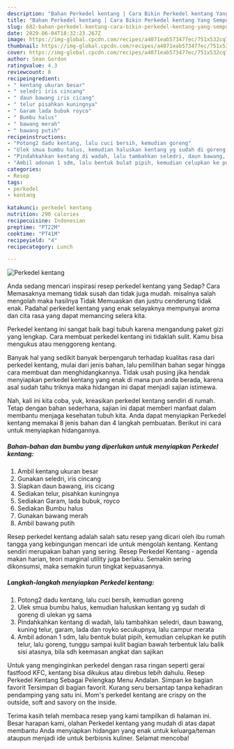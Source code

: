 ```yaml
---
description: "Bahan Perkedel kentang | Cara Bikin Perkedel kentang Yang Sempurna"
title: "Bahan Perkedel kentang | Cara Bikin Perkedel kentang Yang Sempurna"
slug: 682-bahan-perkedel-kentang-cara-bikin-perkedel-kentang-yang-sempurna
date: 2020-06-04T18:32:23.267Z
image: https://img-global.cpcdn.com/recipes/a4071eab573477ec/751x532cq70/perkedel-kentang-foto-resep-utama.jpg
thumbnail: https://img-global.cpcdn.com/recipes/a4071eab573477ec/751x532cq70/perkedel-kentang-foto-resep-utama.jpg
cover: https://img-global.cpcdn.com/recipes/a4071eab573477ec/751x532cq70/perkedel-kentang-foto-resep-utama.jpg
author: Sean Gordon
ratingvalue: 4.3
reviewcount: 8
recipeingredient:
- " kentang ukuran besar"
- " seledri iris cincang"
- " daun bawang iris cicang"
- " telur pisahkan kuningnya"
- " Garam lada bubuk royco"
- " Bumbu halus"
- " bawang merah"
- " bawang putih"
recipeinstructions:
- "Potong2 dadu kentang, lalu cuci bersih, kemudian goreng"
- "Ulek smua bumbu halus, kemudian haluskan kentang yg sudah di goreng di ulekan yg sama"
- "Pindahkahkan kentang di wadah, lalu tambahkan seledri, daun bawang, kuning telur, garam, lada dan royko secukupnya, lalu campur merata"
- "Ambil adonan 1 sdm, lalu bentuk bulat pipih, kemudian celupkan ke putih telur, lalu goreng, tunggu sampai kulit bagian bawah terbentuk lalu balik sisi atasnya, bila sdh keemasan angkat dan sajikan"
categories:
- Resep
tags:
- perkedel
- kentang

katakunci: perkedel kentang 
nutrition: 290 calories
recipecuisine: Indonesian
preptime: "PT22M"
cooktime: "PT41M"
recipeyield: "4"
recipecategory: Lunch

---
```



![Perkedel kentang](https://img-global.cpcdn.com/recipes/a4071eab573477ec/751x532cq70/perkedel-kentang-foto-resep-utama.jpg)

Anda sedang mencari inspirasi resep perkedel kentang yang Sedap? Cara Memasaknya memang tidak susah dan tidak juga mudah. misalnya salah mengolah maka hasilnya Tidak Memuaskan dan justru cenderung tidak enak. Padahal perkedel kentang yang enak selayaknya mempunyai aroma dan cita rasa yang dapat memancing selera kita.

Perkedel kentang ini sangat baik bagi tubuh karena mengandung paket gizi yang lengkap. Cara membuat perkedel kentang ini tidaklah sulit. Kamu bisa mengukus atau menggoreng kentang.

Banyak hal yang sedikit banyak berpengaruh terhadap kualitas rasa dari perkedel kentang, mulai dari jenis bahan, lalu pemilihan bahan segar hingga cara membuat dan menghidangkannya. Tidak usah pusing jika hendak menyiapkan perkedel kentang yang enak di mana pun anda berada, karena asal sudah tahu triknya maka hidangan ini dapat menjadi sajian istimewa.


Nah, kali ini kita coba, yuk, kreasikan perkedel kentang sendiri di rumah. Tetap dengan bahan sederhana, sajian ini dapat memberi manfaat dalam membantu menjaga kesehatan tubuh kita. Anda dapat menyiapkan Perkedel kentang memakai 8 jenis bahan dan 4 langkah pembuatan. Berikut ini cara untuk menyiapkan hidangannya.

<!--inarticleads1-->

##### Bahan-bahan dan bumbu yang diperlukan untuk menyiapkan Perkedel kentang:

1. Ambil  kentang ukuran besar
1. Gunakan  seledri, iris cincang
1. Siapkan  daun bawang, iris cicang
1. Sediakan  telur, pisahkan kuningnya
1. Sediakan  Garam, lada bubuk, royco
1. Sediakan  Bumbu halus
1. Gunakan  bawang merah
1. Ambil  bawang putih


Resep perkedel kentang adalah salah satu resep yang dicari oleh ibu rumah tangga yang kebingungan mencari ide untuk mengolah kentang. Kentang sendiri merupakan bahan yang sering. Resep Perkedel Kentang - agenda makan harian, teori marginal utility juga berlaku. Semakin sering dikonsumsi, maka semakin turun tingkat kepuasannya. 

<!--inarticleads2-->

##### Langkah-langkah menyiapkan Perkedel kentang:

1. Potong2 dadu kentang, lalu cuci bersih, kemudian goreng
1. Ulek smua bumbu halus, kemudian haluskan kentang yg sudah di goreng di ulekan yg sama
1. Pindahkahkan kentang di wadah, lalu tambahkan seledri, daun bawang, kuning telur, garam, lada dan royko secukupnya, lalu campur merata
1. Ambil adonan 1 sdm, lalu bentuk bulat pipih, kemudian celupkan ke putih telur, lalu goreng, tunggu sampai kulit bagian bawah terbentuk lalu balik sisi atasnya, bila sdh keemasan angkat dan sajikan


Untuk yang menginginkan perkedel dengan rasa ringan seperti gerai fastfood KFC, kentang bisa dikukus atau direbus lebih dahulu. Resep Perkedel Kentang Sebagai Pelengkap Menu Andalan. Simpan ke bagian favorit Tersimpan di bagian favorit. Kurang seru bersantap tanpa kehadiran pendamping yang satu ini. Mom&#39;s perkedel kentang are crispy on the outside, soft and savory on the inside. 

Terima kasih telah membaca resep yang kami tampilkan di halaman ini. Besar harapan kami, olahan Perkedel kentang yang mudah di atas dapat membantu Anda menyiapkan hidangan yang enak untuk keluarga/teman ataupun menjadi ide untuk berbisnis kuliner. Selamat mencoba!
